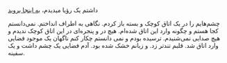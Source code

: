  داشتم یک رؤیا میدیدم، [به اینجا بروید](dream/index.md)

چشم‌هایم را در یک اتاق کوچک و بسته باز کردم. نگاهی به اطراف انداختم. نمی‌دانستم کجا هستم و چگونه وارد این اتاق شده‌ام.
هیچ در و پنجره‌ای در این اتاق کوچک ندیدم و هیچ صدایی نمی‌شنیدم. ترسیده بودم و نمی دانستم چکار کنم
ناگهان یک موجود فضایی وارد اتاق شد. قلبم تندتر زد. و زبانم خشک شده بود. آدم فضایی یک چشم داشت و یک سفینه.
